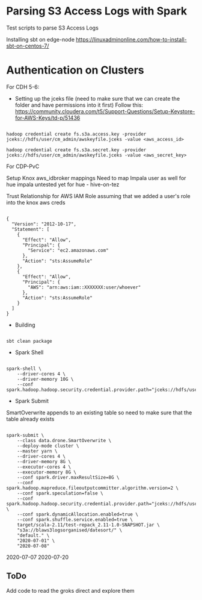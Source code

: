# Parsing S3 Access Logs with Spark

Test scripts to parse S3 Access Logs

Installing sbt on edge-node
https://linuxadminonline.com/how-to-install-sbt-on-centos-7/


# Authentication on Clusters

For CDH 5-6:

- Setting up the jceks file
(need to make sure that we can create the folder and have permissions into it first)
Follow this: 
https://community.cloudera.com/t5/Support-Questions/Setup-Keystore-for-AWS-Keys/td-p/51436

```{bash}

hadoop credential create fs.s3a.access.key -provider jceks://hdfs/user/cm_admin/awskeyfile.jceks -value <aws_access_id>

hadoop credential create fs.s3a.secret.key -provider jceks://hdfs/user/cm_admin/awskeyfile.jceks -value <aws_secret_key>

```

For CDP-PvC

Setup Knox aws_idbroker mappings
Need to map Impala user as well for hue impala
untested yet for hue - hive-on-tez

Trust Relationship for AWS IAM Role assuming that we added a user's role into the knox aws creds
```{json}

{
  "Version": "2012-10-17",
  "Statement": [
    {
      "Effect": "Allow",
      "Principal": {
        "Service": "ec2.amazonaws.com"
      },
      "Action": "sts:AssumeRole"
    },
    {
      "Effect": "Allow",
      "Principal": {
        "AWS": "arn:aws:iam::XXXXXXX:user/whoever"
      },
      "Action": "sts:AssumeRole"
    }
  ]
}
```

- Building

```{bash}

sbt clean package

```

- Spark Shell

```{bash}

spark-shell \
    --driver-cores 4 \
    --driver-memory 10G \
    --conf spark.hadoop.hadoop.security.credential.provider.path="jceks://hdfs/user/cm_admin/awskeyfile.jceks"

```

- Spark Submit

SmartOverwrite appends to an existing table so need to make sure that the table already exists


```{bash}

spark-submit \
    --class data.drone.SmartOverwrite \
    --deploy-mode cluster \
    --master yarn \
    --driver-cores 4 \
    --driver-memory 8G \
    --executor-cores 4 \
    --executor-memory 8G \
    --conf spark.driver.maxResultSize=8G \
    --conf spark.hadoop.mapreduce.fileoutputcommitter.algorithm.version=2 \
    --conf spark.speculation=false \
    --conf spark.hadoop.hadoop.security.credential.provider.path="jceks://hdfs/user/cm_admin/awskeyfile.jceks" \
    --conf spark.dynamicAllocation.enabled=true \
    --conf spark.shuffle.service.enabled=true \
    target/scala-2.11/test-repack_2.11-1.0-SNAPSHOT.jar \
    "s3a://blaws3logsorganised/datesort/" \
    "default." \
    "2020-07-01" \
    "2020-07-08"
```

2020-07-07 2020-07-20


## ToDo 

Add code to read the groks direct and explore them


